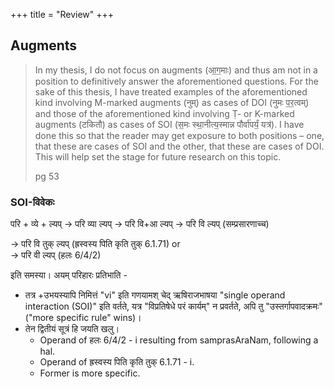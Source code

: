 +++
title = "Review"
+++

## Augments
> In my thesis, I do not focus on augments (आ॒ग॒माः) and thus am not in a position to definitively answer the aforementioned questions. For the sake of this thesis, I have treated examples of the aforementioned kind involving M-marked augments (नुम्) as cases of DOI (नुमः प॒र॒त्वम्) and those of the aforementioned kind involving Ṭ- or K-marked augments (टकितौ) as cases of SOI (स॒मः स्था॒नीत्य॒स्मान्न पौर्वा॑पर्यं॒ यत्र॑). I have done this so that the reader may get exposure to both positions – one, that these are cases of SOI and the other, that these are cases of DOI. This will help set the stage for future research on this topic.
> 
> pg 53

### SOI-विवेकः

परि + व्ये + ल्यप् → परि व्या ल्यप् → परि वि+आ ल्यप् → परि वि ल्यप् (सम्प्रसारणाच्च)

→ परि वि तुक् ल्यप् (ह्रस्वस्य पिति कृति तुक् 6.1.71)
or  
→ परि वी ल्यप् (हलः 6/4/2)

इति समस्या। अयम् परिहारः प्रतिभाति -

- तत्र +उभयस्यापि निमित्तं "vi" इति गणयामश् चेद् ऋषिराजभाषया "single operand interaction (SOI)" इति वर्तते, यत्र "विप्रतिषेधे परं कार्यम्" न प्रवर्तते, अपि तु "उस्तर्गापवादक्रमः" ("more specific rule" wins)। 
- तेन द्वितीयं सूत्रं हि जयति खलु।
  - Operand of हलः 6/4/2 - i resulting from samprasAraNam, following a hal.
  - Operand of ह्रस्वस्य पिति कृति तुक् 6.1.71 - i.
  - Former is more specific.


